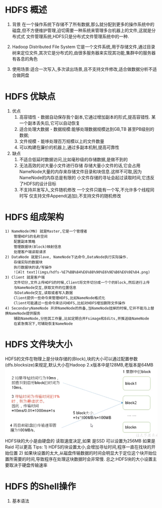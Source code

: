 # HDFS 概述
1. 背景 在一个操作系统下存储不了所有数据,那么就分配到更多的操作系统中的磁盘,但不方便维护管理,迫切需要一种系统来管理多台机器上的文件,这就是分布式式
文件管理系统,HDFS只是分布式文件管理系统中的一种.

2. Hadoop Distributed File System 它是一个文件系统,用于存储文件,通过目录树来定位文件,其次它是分布式的,由很多服务器来实现其功能,集群中的服务器有各息的角色

3. 使用场景:适合一次写入,多次读出场景,且不支持文件修改,适合做数据分析不适合做网盘

# HDFS 优缺点
1. 优点 
    1) 高容错性 - 数据自动保存我个副本,它通过增加副本的形式,提高容错性. 某一个副本丢失后,它可以自动恢复
    2) 适合处理大数据 - 数据规模:能够处理数据规模达到GB,TB 甚至PB级别的数据;
    3) 文件规模 - 能哆处理百万规模以上的文件数量
    4) 可以构建在廉价的机器上,通过多副本机制,提高可靠性
2. 缺点
    1) 不适合低延时数据访问,比如毫秒级的存储数据,是做不到的
    2) 无法高效的对大量小文件进行存储
        存储大量小文件的话,它会占用NameNode大量的内存来存储文件目录和块信息.这样不可取,因为NameNode的内存总是有限的
        小文件存储的寻址会起过读取时间,它违反了HDFS的设计目标
    3) 不支持并发写入,文件随机修改
        一个文件只能有一个写,不允许多个线程同时写
        仅支持文件Append(追加),不支持文件的随机修改

# HDFS 组成架构
    1) NameNode(MN) 就是Master,它是一个管理者
        管理HDFS的名称空间
        配置副本策略
        管理数据块(Block)映射信息
        处理客户端读取请求
    2) DataNode 就是Slave, NameNode下达命令,DataNode执行实际操作.
        存储实际的数据块
        执行数据块的读/写操作
        ![Alt text](imgs/hdfs-%E7%BB%84%E6%88%90%E6%9E%B6%E6%9E%84.png)
    3) Client 就是客户端
        文件切分,文件上传HDFS的时候,Client将文件切分成一个个的Block,然后进行上传
        与NameNode交互,获取文件的位置信息
        与DataNode交互,读取或者写入数据
        Client提供一些命令来管理HDFS,比如NameNode格式化
        Client可能通过一些命令来访问HDFS,比如对HDFS增加删除文件操作
    4) SecondaryNameNode 并非NameNode的热备,当NameNode挂掉的时候,它并不能马上替换NameNode提供服务
        辅助NameNode,分担其工作量,比如定期合并Fsimage和Edits,并推送级NameNode
        在紧急情况下,可辅助恢复NameNode
    
# HDFS 文件块大小
HDFS的文件在物理上是分块存储的(Block),块的大小可以通过配置参数(dfs.blocksize)来规定,默认大小在Hadoop 2.x版本中是128MB,老版本是64MB 
![Alt text](imgs/hdfs-%E5%9D%97%E5%A4%A7%E5%B0%8F.png)
HDFS块的大小是由硬盘的 读取速度决定,如果 是SSD 可以设置为256MB 如果是 Raid 可以更高
Tips:
    1) HDFS的块设置太小,会增加寻址时间,程序一直在找块的开始位置
    2) 如果块设置的太大,从磁盘传输数据的时间会明显大于定位这个块开始位置所需要的时间,导致程序在处理这块数据时会非常慢.
总之:HDFS块的大小设置主要取决于硬盘传输速率


# HDFS 的Shell操作
1. 基本语法




